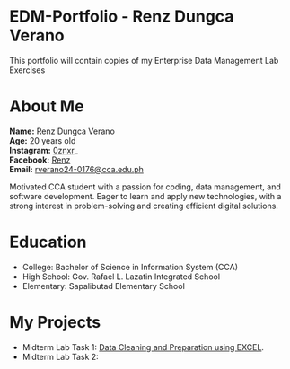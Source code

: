 # EDM-Portfolio - Renz Dungca Verano
This portfolio will contain copies of my Enterprise Data Management Lab Exercises
# About Me
**Name:** Renz Dungca Verano   
**Age:** 20 years old  
**Instagram:** [0znxr_](https://instagram.com/0znxr_)  
**Facebook:** [Renz](https://facebook.com/profile.php?id=100072849701690)  
**Email:** rverano24-0176@cca.edu.ph

Motivated CCA student with a passion for coding, data management, and software development. Eager to learn and apply new technologies, with a strong interest in problem-solving and creating efficient digital solutions.
# Education
- College: Bachelor of Science in Information System (CCA)
- High School: Gov. Rafael L. Lazatin Integrated School
- Elementary: Sapalibutad Elementary School
# My Projects
- Midterm Lab Task 1: [Data Cleaning and Preparation using EXCEL](https://github.com/rxnz03/EDM-Portfolio/blob/81e736639972a7beb1380543ef3fa47ca5025fc9/Midterm%20Lab%20Task%201/README.md).
- Midterm Lab Task 2: 
